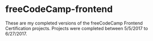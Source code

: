 # freeCodeCamp-frontend
These are my completed versions of the freeCodeCamp Frontend Certification projects.
Projects were completed between 5/5/2017 to 6/27/2017.
